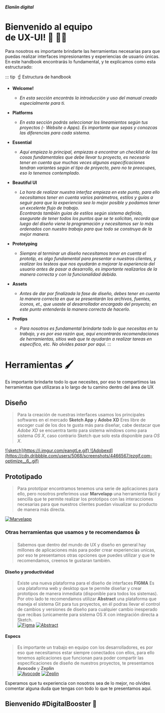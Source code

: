 ##### Elaniin digital
# Bienvenido al equipo <br> de UX-UI! 🎉 🙌🏻

Para nosotros es importante brindarte las herramientas necesarias para que puedas realizar interfaces impresionantes y experiencias de usuario únicas. En este handbook encontrarás lo fundamental, y te explicamos como esta estructurado:

::: tip ​​ ☝️ Estructura de handbook

* <b>Welcome!</b>
    * *En esta sección encontrás la introducción y uso del manual creado especialmente para ti.*

* <b>Platforms</b>
    * *En esta sección podrás seleccionar los lineamientos según tus proyectos (- Website o Apps). Es importante que sepas y conozcas las diferencias para cada sistema.*

* <b>Essential</b>
    * *Aquí empieza lo principal, empiezas a encontrar un checklist de las cosas fundamentales que debe llevar tu proyecto, es necesario tener en cuenta que muchas veces algunas especificaciones tendran variantes según el tipo de proyecto, pero no te preocupes, eso lo tenemos contemplado.*

* <b>Beautiful UI</b>
    * *La hora de realizar nuestra interfaz empieza en este punto, para ello necesitamos tener en cuenta varios parámetros, estilos y guías a seguir para que la experiencia sea lo mejor posible y podamos tener un excelente flujo de trabajo.*
    <br>*Econtrarás también guías de estilos según sistema definido, asegurate de tener todos los puntos que se te solicitan, recorda que luego del diseño viene la programación y necesitamos ser lo más ordenados con nuestro trabajo para que todo se construya de la mejor manera.*

* <b>Prototyping</b>
    * *Siempre al terminar un diseño necesitamos tener en cuenta el prototip, es algo fundamental para presentar a nuestros clientes, y realizar los testeos que nos ayudarán a mejorar la experiencia del usuario antes de pasar a desarrollo, es importante realizarlos de la manera correcta y con la funcionalidad debida.*

* <b>Assets</b>
    * *Antes de dar por finalizada la fase de diseño, debes tener en cuenta la manera correcta en que se presentarán los archivos, fuentes, iconos, et., que usaste al desarrollador encargado del proyecto; en este punto entenderás la manera correcta de hacerlo.*

* <b>Protips</b>
    * *Para nosotros es fundamental brindarte todo lo que necesitas en tu trabajo, y es por esa razón que, aquí encontrarás recomendaciones de herramientas, sitios web que te ayudarán a realizar tareas en específico, etc. No olvides pasar por aquí.*
:::

# Herramientas 🖌
Es importante brindarte todo lo que necesites, por eso te compartimos las herramientas que utilizaras a lo largo de tu camino dentro del área de UX

## Diseño 

> Para la creación de nuestras interfaces usamos los principales softwares en el mercado **Sketch App** y **Adobe XD** Eres libre de escoger cual de los dos te gusta más para diseñar, cabe destacar que *Adobe XD* se encuentra tanto para sistema windows como para sistema *OS X*, caso contrario Sketch que solo esta disponible para *OS X*.
<a href="https://sketchapp.com/">
![sketch](https://i.imgur.com/eangtLe.gif)
</a>
<a href="https://www.adobe.com/la/products/xd.html">![Adobexd](https://cdn.dribbble.com/users/5068/screenshots/4466567/ezgif.com-optimize__6_.gif)</a>

## Prototipado 

> Para prototipar encontramos tenemos una serie de aplicaciones para ello, pero nosotros preferimos usar **Marvelapp** una herramienta fácil y sencilla que te permite realizar los prototipos con las interacciones necesarias para que nuestros clientes puedan visualizar su producto de manera más directa.

<a href="https://marvelapp.com">![Marvelapp](https://cdn.dribbble.com/users/10743/screenshots/2487840/dribbble__1_.gif)</a>


### Otras herramientas que usamos y te recomendamos 👍 
> Sabemos que dentro del mundo de UX y diseño en general hay millones de aplicaciones más para poder crear experiencias unicas, por eso te presentamos otras opciones que puedes utilizar y que te recomendamos, creenos te gustaran también.

#### Diseño y productividad
> Existe una nueva plataforma para el diseño de interfaces **FIGMA** Es una plataforma web y desktop que te permite diseñar y crear prototipos de manera inmediata (disponible para todos los sistemas).
<br> Por otro lado te recomendamos utilizar **Abstract** una plataforma que maneja el sistema Git para tus proyectos, en él podras llevar el control de cambios y versiones de diseño para cualquier cambio inesperado que recibas (unicamente para sistema OS X con integración directa a Sketch.
<br><a href="https://www.figma.com/">![Figma](https://i.imgur.com/hzC0knU.gif)</a>
<a href="https://app.goabstract.com/download">![Abstract](https://i.imgur.com/89AC2Ys.gif)</a>

#### Especs
> Es importante un trabajo en equipo con los desarrolladores, es por eso que necesitamos estar siempre conectados con ellos, para ello tenemos aplicaciones que funcionan para poder compartir las especificaciones de diseño de nuestros proyectos, te presentamos **Avocode** y **Zeplin**
<br><a href="https://avocode.com/download">![Avocode](https://i.imgur.com/DGYe3hP.gif)</a>
<a href="https://zeplin.io/">![Zeplin](https://i.imgur.com/RmbOpmx.gif)</a>


<p>Esperamos que tu experiencia con nosotros sea de lo mejor, no olvides comentar alguna duda que tengas con todo lo que te presentamos aquí.</p>

<h2 class="text-center border-none">Bienvenido #DigitalBooster 🚀</h2>